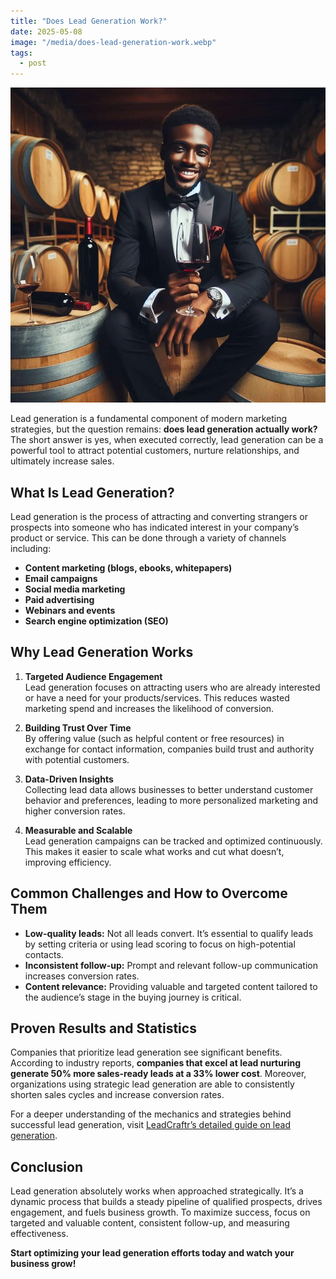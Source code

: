 ```yaml
---
title: "Does Lead Generation Work?"
date: 2025-05-08
image: "/media/does-lead-generation-work.webp"
tags:
  - post
---
```


![Does Lead Generation Work?](/media/does-lead-generation-work.webp)

Lead generation is a fundamental component of modern marketing strategies, but the question remains: **does lead generation actually work?** The short answer is yes, when executed correctly, lead generation can be a powerful tool to attract potential customers, nurture relationships, and ultimately increase sales.

## What Is Lead Generation?

Lead generation is the process of attracting and converting strangers or prospects into someone who has indicated interest in your company’s product or service. This can be done through a variety of channels including:

- **Content marketing (blogs, ebooks, whitepapers)**
- **Email campaigns**
- **Social media marketing**
- **Paid advertising**
- **Webinars and events**
- **Search engine optimization (SEO)**

## Why Lead Generation Works

1. **Targeted Audience Engagement**  
   Lead generation focuses on attracting users who are already interested or have a need for your products/services. This reduces wasted marketing spend and increases the likelihood of conversion.

2. **Building Trust Over Time**  
   By offering value (such as helpful content or free resources) in exchange for contact information, companies build trust and authority with potential customers.

3. **Data-Driven Insights**  
   Collecting lead data allows businesses to better understand customer behavior and preferences, leading to more personalized marketing and higher conversion rates.

4. **Measurable and Scalable**  
   Lead generation campaigns can be tracked and optimized continuously. This makes it easier to scale what works and cut what doesn’t, improving efficiency.

## Common Challenges and How to Overcome Them

- **Low-quality leads:** Not all leads convert. It’s essential to qualify leads by setting criteria or using lead scoring to focus on high-potential contacts.
- **Inconsistent follow-up:** Prompt and relevant follow-up communication increases conversion rates.
- **Content relevance:** Providing valuable and targeted content tailored to the audience’s stage in the buying journey is critical.

## Proven Results and Statistics

Companies that prioritize lead generation see significant benefits. According to industry reports, **companies that excel at lead nurturing generate 50% more sales-ready leads at a 33% lower cost**. Moreover, organizations using strategic lead generation are able to consistently shorten sales cycles and increase conversion rates.

For a deeper understanding of the mechanics and strategies behind successful lead generation, visit [LeadCraftr’s detailed guide on lead generation](https://leadcraftr.com/posts/lead-generation/).

## Conclusion

Lead generation absolutely works when approached strategically. It’s a dynamic process that builds a steady pipeline of qualified prospects, drives engagement, and fuels business growth. To maximize success, focus on targeted and valuable content, consistent follow-up, and measuring effectiveness.  

**Start optimizing your lead generation efforts today and watch your business grow!**
